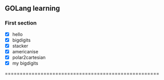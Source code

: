 ## GOLang learning ##

### First section ###

- [x] hello
- [x] bigdigits
- [x] stacker
- [x] americanise
- [x] polar2cartesian
- [x] my bigdigits

====================================================